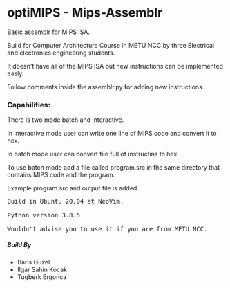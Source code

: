 # optiMIPS - Mips-Assemblr
Basic assemblr for MIPS ISA.

Build for Computer Architecture Course in METU NCC by three Electrical and electronics engineering students.

It doesn't have all of the MIPS ISA but new instructions can be implemented easly.

Follow comments inside the assemblr.py for adding new instructions.

### Capabilities:

There is two mode batch and interactive.

In interactive mode user can write one line of MIPS code and convert it to hex.

In batch mode user can convert file full of instructins to hex.

To use batch mode add a file called program.src in the same directory that contains MIPS code and the program.

Example program.src and output file is added.
<pre>
Build in Ubuntu 20.04 at NeoVim.

Python version 3.8.5

Wouldn't advise you to use it if you are from METU NCC.
</pre>
##### Build By
* Baris Guzel
* Ilgar Sahin Kocak
* Tugberk Ergonca

